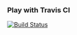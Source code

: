 ### Play with Travis CI
[![Build Status](https://travis-ci.org/Artem-stend/play-with-travis.svg?branch=master)](https://travis-ci.org/Artem-stend/play-with-travis)